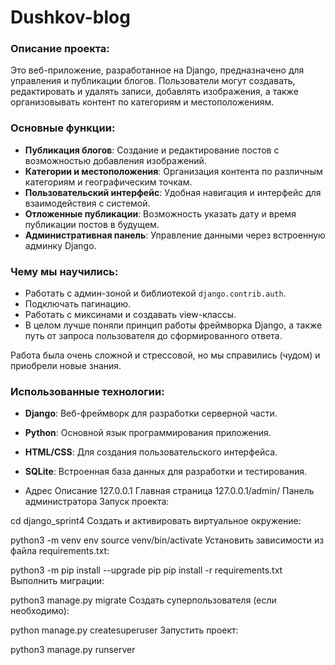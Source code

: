 # Dushkov-blog

### Описание проекта:

Это веб-приложение, разработанное на Django, предназначено для управления и публикации блогов. Пользователи могут создавать, редактировать и удалять записи, добавлять изображения, а также организовывать контент по категориям и местоположениям.

### Основные функции:
- **Публикация блогов**: Создание и редактирование постов с возможностью добавления изображений.
- **Категории и местоположения**: Организация контента по различным категориям и географическим точкам.
- **Пользовательский интерфейс**: Удобная навигация и интерфейс для взаимодействия с системой.
- **Отложенные публикации**: Возможность указать дату и время публикации постов в будущем.
- **Административная панель**: Управление данными через встроенную админку Django.

### Чему мы научились:
- Работать с админ-зоной и библиотекой `django.contrib.auth`.
- Подключать пагинацию.
- Работать с миксинами и создавать view-классы.
- В целом лучше поняли принцип работы фреймворка Django, а также путь от запроса пользователя до сформированного ответа.

Работа была очень сложной и стрессовой, но мы справились (чудом) и приобрели новые знания.

### Использованные технологии:
- **Django**: Веб-фреймворк для разработки серверной части.
- **Python**: Основной язык программирования приложения.
- **HTML/CSS**: Для создания пользовательского интерфейса.
- **SQLite**: Встроенная база данных для разработки и тестирования.

- Адрес	Описание
127.0.0.1	Главная страница
127.0.0.1/admin/	Панель администратора
Запуск проекта:

cd django_sprint4
Cоздать и активировать виртуальное окружение:

python3 -m venv env
source venv/bin/activate
Установить зависимости из файла requirements.txt:

python3 -m pip install --upgrade pip
pip install -r requirements.txt
Выполнить миграции:

python3 manage.py migrate
Создать суперпользователя (если необходимо):

python manage.py createsuperuser
Запустить проект:

python3 manage.py runserver

